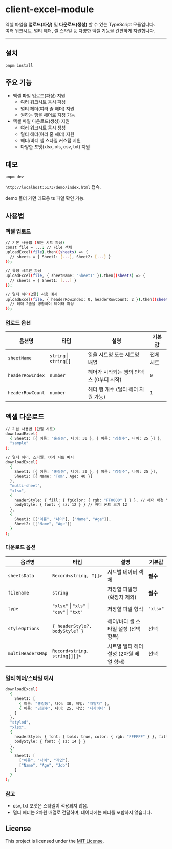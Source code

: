 # client-excel-module

엑셀 파일을 **업로드(파싱)** 및 **다운로드(생성)** 할 수 있는 TypeScript 모듈입니다.  
여러 워크시트, 멀티 헤더, 셀 스타일 등 다양한 엑셀 기능을 간편하게 지원합니다.

---

## 설치

```bash
pnpm install
```

## 주요 기능

- 엑셀 파일 업로드(파싱) 지원
  - 여러 워크시트 동시 파싱
  - 멀티 헤더(여러 줄 헤더) 지원
  - 원하는 행을 헤더로 지정 가능
- 엑셀 파일 다운로드(생성) 지원
  - 여러 워크시트 동시 생성
  - 멀티 헤더(여러 줄 헤더) 지원
  - 헤더/바디 셀 스타일 커스텀 지원
  - 다양한 포맷(xlsx, xls, csv, txt) 지원

## 데모

```bash
pnpm dev
```

`http://localhost:5173/demo/index.html` 접속.

demo 폴더 가면 데모용 ts 파일 확인 가능.

## 사용법

### 엑셀 업로드

```bash
// 기본 사용법 (모든 시트 파싱)
const file = ...; // File 객체
uploadExcel(file).then((sheets) => {
  // sheets = { Sheet1: [...], Sheet2: [...] }
});

// 특정 시트만 파싱
uploadExcel(file, { sheetName: "Sheet1" }).then((sheets) => {
  // sheets = { Sheet1: [...] }
});

// 멀티 헤더(2줄) 사용 예시
uploadExcel(file, { headerRowIndex: 0, headerRowCount: 2 }).then((sheets) => {
  // 헤더 2줄을 병합하여 데이터 파싱
});
```

### 업로드 옵션

| 옵션명           | 타입                   | 설명                                     | 기본값    |
| ---------------- | ---------------------- | ---------------------------------------- | --------- |
| `sheetName`      | `string` \| `string[]` | 읽을 시트명 또는 시트명 배열             | 전체 시트 |
| `headerRowIndex` | `number`               | 헤더가 시작되는 행의 인덱스 (0부터 시작) | `0`       |
| `headerRowCount` | `number`               | 헤더 행 개수 (멀티 헤더 지원 가능)       | `1`       |

## 엑셀 다운로드

```bash
// 기본 사용법 (단일 시트)
downloadExcel(
  { Sheet1: [{ 이름: "홍길동", 나이: 30 }, { 이름: "김철수", 나이: 25 }] },
  "sample"
);

// 멀티 헤더, 스타일, 여러 시트 예시
downloadExcel(
  {
    Sheet1: [{ 이름: "홍길동", 나이: 30 }, { 이름: "김철수", 나이: 25 }],
    Sheet2: [{ Name: "Tom", Age: 40 }]
  },
  "multi-sheet",
  "xlsx",
  {
    headerStyle: { fill: { fgColor: { rgb: "FF0000" } } }, // 헤더 배경 빨강
    bodyStyle: { font: { sz: 12 } } // 바디 폰트 크기 12
  },
  {
    Sheet1: [["이름", "나이"], ["Name", "Age"]],
    Sheet2: [["Name", "Age"]]
  }
);
```

### 다운로드 옵션

| 옵션명            | 타입                                      | 설명                                    | 기본값   |
| ----------------- | ----------------------------------------- | --------------------------------------- | -------- |
| `sheetsData`      | `Record<string, T[]>`                     | 시트별 데이터 객체                      | **필수** |
| `filename`        | `string`                                  | 저장할 파일명 (확장자 제외)             | **필수** |
| `type`            | `"xlsx"` \| `"xls"` \| `"csv"` \| `"txt"` | 저장할 파일 형식                        | `"xlsx"` |
| `styleOptions`    | `{ headerStyle?, bodyStyle? }`            | 헤더/바디 셀 스타일 설정 (선택 항목)    | 선택     |
| `multiHeadersMap` | `Record<string, string[][]>`              | 시트별 멀티 헤더 설정 (2차원 배열 형태) | 선택     |

### 멀티 헤더/스타일 예시

```bash
downloadExcel(
  {
    Sheet1: [
      { 이름: "홍길동", 나이: 30, 직업: "개발자" },
      { 이름: "김철수", 나이: 25, 직업: "디자이너" }
    ]
  },
  "styled",
  "xlsx",
  {
    headerStyle: { font: { bold: true, color: { rgb: "FFFFFF" } }, fill: { fgColor: { rgb: "4F81BD" } } },
    bodyStyle: { font: { sz: 14 } }
  },
  {
    Sheet1: [
      ["이름", "나이", "직업"],
      ["Name", "Age", "Job"]
    ]
  }
);
```

### 참고

- csv, txt 포멧은 스타일이 적용되지 않음.
- 멀티 헤더는 2차원 배열로 전달하며, 데이터에는 헤더를 포함하지 않습니다.

## License

This project is licensed under the [MIT License](./LICENSE).
